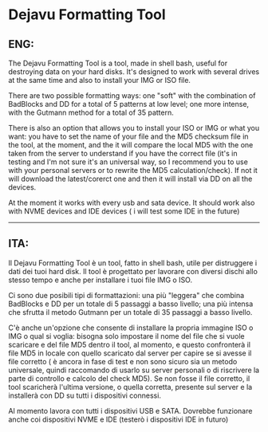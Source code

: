 # Dejavu Formatting Tool

## ENG:

The Dejavu Formatting Tool is a tool, made in shell bash, useful for destroying data on your hard disks. It's designed to work with several drives at the same time and also to install your IMG or ISO file.

There are two possible formatting ways: one "soft" with the combination of BadBlocks and DD for a total of 5 patterns at low level; one more intense, with the Gutmann method for a total of 35 pattern.

There is also an option that allows you to install your ISO or IMG or what you want: you have to set the name of your file and the MD5 checksum file in the tool, at the moment, and the it will compare the local MD5 with the one taken from the server to understand if you have the correct file (it's in testing and I'm not sure it's an universal way, so I recommend you to use with your personal servers or to rewrite the MD5 calculation/check). If not it will download the latest/corerct one and then it will install via DD on all the devices.

At the moment it works with every usb and sata device. It should work also with NVME devices and IDE devices ( i will test some IDE in the future)



---------------------------------------------------------------------------------

## ITA:

Il Dejavu Formatting Tool è un tool, fatto in shell bash, utile per distruggere i dati dei tuoi hard disk. Il tool è progettato per lavorare con diversi dischi allo stesso tempo e anche per installare i tuoi file IMG o ISO.

Ci sono due posibili tipi di formattazioni: una più "leggera" che combina BadBlocks e DD per un totale di 5 passaggi a basso livello; una più intensa che sfrutta il metodo Gutmann per un totale di 35 passaggi a basso livello.

C'è anche un'opzione che consente di installare la propria immagine ISO o IMG o qual si voglia: bisogna solo impostare il nome del file che si vuole scaricare e del file MD5 dentro il tool, al momento, e questo confronterà il file MD5 in locale con quello scaricato dal server per capire se si avesse il file corretto ( è ancora in fase di test e non sono sicuro sia un metodo universale, quindi raccomando di usarlo su server personali o di riscrivere la parte di controllo e calcolo del check MD5). Se non fosse il file corretto, il tool scaricherà l'ultima versione, o quella corretta, presente sul server e la installerà con DD su tutti i dispositivi connessi.

Al momento lavora con tutti i dispositivi USB e SATA. Dovrebbe funzionare anche coi dispositivi NVME e IDE (testerò i dispositivi IDE in futuro)


